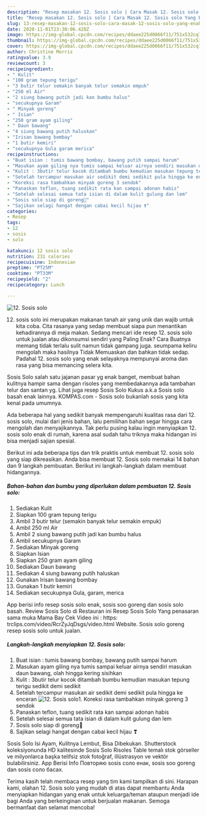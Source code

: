 ```yaml
---
description: "Resep masakan 12. Sosis solo | Cara Masak 12. Sosis solo Yang Enak Dan Lezat"
title: "Resep masakan 12. Sosis solo | Cara Masak 12. Sosis solo Yang Enak Dan Lezat"
slug: 13-resep-masakan-12-sosis-solo-cara-masak-12-sosis-solo-yang-enak-dan-lezat
date: 2020-11-01T23:30:06.428Z
image: https://img-global.cpcdn.com/recipes/ddaee225d0066f11/751x532cq70/12-sosis-solo-foto-resep-utama.jpg
thumbnail: https://img-global.cpcdn.com/recipes/ddaee225d0066f11/751x532cq70/12-sosis-solo-foto-resep-utama.jpg
cover: https://img-global.cpcdn.com/recipes/ddaee225d0066f11/751x532cq70/12-sosis-solo-foto-resep-utama.jpg
author: Christine Morris
ratingvalue: 3.9
reviewcount: 3
recipeingredient:
- " Kulit"
- "100 gram tepung terigu"
- "3 butir telur semakin banyak telur semakin empuk"
- "250 ml Air"
- "2 siung bawang putih jadi kan bumbu halus"
- "secukupnya Garam"
- " Minyak goreng"
- " Isian"
- "250 gram ayam giling"
- " Daun bawang"
- "4 siung bawang putih haluskan"
- "Irisan bawang bombay"
- "1 butir kemiri"
- "secukupnya Gula garam merica"
recipeinstructions:
- "Buat isian : tumis bawang bombay, bawang putih sampai harum"
- "Masukan ayam giling nya tumis sampai keluar airnya sendiri masukan daun bawang, olah hingga kering sisihkan"
- "Kulit : 3butir telur kocok ditambah bumbu kemudian masukan tepung terigu sedikit demi sedikit"
- "Setelah tercampur masukan air sedikit demi sedikit pula hingga ke enceran"
- "Koreksi rasa tambahkan minyak goreng 3 sendok"
- "Panaskan teflon, tuang sedikit rata kan sampai adonan habis"
- "Setelah selesai semua tata isian di dalam kulit gulung dan lem"
- "Sosis solo siap di goreng🥰"
- "Sajikan selagi hangat dengan cabai kecil hijau ❣"
categories:
- Resep
tags:
- 12
- sosis
- solo

katakunci: 12 sosis solo 
nutrition: 231 calories
recipecuisine: Indonesian
preptime: "PT25M"
cooktime: "PT33M"
recipeyield: "2"
recipecategory: Lunch

---
```



![12. Sosis solo](https://img-global.cpcdn.com/recipes/ddaee225d0066f11/751x532cq70/12-sosis-solo-foto-resep-utama.jpg)


12. sosis solo ini merupakan makanan tanah air yang unik dan wajib untuk kita coba. Cita rasanya yang sedap membuat siapa pun menantikan kehadirannya di meja makan.
Sedang mencari ide resep 12. sosis solo untuk jualan atau dikonsumsi sendiri yang Paling Enak? Cara Buatnya memang tidak terlalu sulit namun tidak gampang juga. seumpama keliru mengolah maka hasilnya Tidak Memuaskan dan bahkan tidak sedap. Padahal 12. sosis solo yang enak selayaknya mempunyai aroma dan rasa yang bisa memancing selera kita.

Sosis Solo salah satu jajanan pasar yg enak banget, membuat bahan kulitnya hampir sama dengan risoles yang membedakannya ada tambahan telur dan santan yg. Lihat juga resep Sosis Solo Kukus a.k.a Sosis solo basah enak lainnya. KOMPAS.com - Sosis solo bukanlah sosis yang kita kenal pada umumnya.

Ada beberapa hal yang sedikit banyak mempengaruhi kualitas rasa dari 12. sosis solo, mulai dari jenis bahan, lalu pemilihan bahan segar hingga cara mengolah dan menyajikannya. Tak perlu pusing kalau ingin menyiapkan 12. sosis solo enak di rumah, karena asal sudah tahu triknya maka hidangan ini bisa menjadi sajian spesial.


Berikut ini ada beberapa tips dan trik praktis untuk membuat 12. sosis solo yang siap dikreasikan. Anda bisa membuat 12. Sosis solo memakai 14 bahan dan 9 langkah pembuatan. Berikut ini langkah-langkah dalam membuat hidangannya.

<!--inarticleads1-->

##### Bahan-bahan dan bumbu yang diperlukan dalam pembuatan 12. Sosis solo:

1. Sediakan  Kulit
1. Siapkan 100 gram tepung terigu
1. Ambil 3 butir telur (semakin banyak telur semakin empuk)
1. Ambil 250 ml Air
1. Ambil 2 siung bawang putih jadi kan bumbu halus
1. Ambil secukupnya Garam
1. Sediakan  Minyak goreng
1. Siapkan  Isian
1. Siapkan 250 gram ayam giling
1. Sediakan  Daun bawang
1. Sediakan 4 siung bawang putih haluskan
1. Gunakan Irisan bawang bombay
1. Gunakan 1 butir kemiri
1. Sediakan secukupnya Gula, garam, merica


App berisi info resep sosis solo enak, sosis soo goreng dan sosis solo basah. Review Sosis Solo di Restauran ini Resep Sosis Solo Yang penasaran sama muka Mama Bay Cek Video ini : https: trclips.com/video/RcrZyJqDsgs/video.html Website. Sosis solo goreng resep sosis solo untuk jualan. 

<!--inarticleads2-->

##### Langkah-langkah menyiapkan 12. Sosis solo:

1. Buat isian : tumis bawang bombay, bawang putih sampai harum
1. Masukan ayam giling nya tumis sampai keluar airnya sendiri masukan daun bawang, olah hingga kering sisihkan
1. Kulit : 3butir telur kocok ditambah bumbu kemudian masukan tepung terigu sedikit demi sedikit
1. Setelah tercampur masukan air sedikit demi sedikit pula hingga ke enceran
<img src="//assets-global.cpcdn.com/assets/icons/button_play-2c75c40dde080a61004c1f40b05d8f140eaff45d7e9e6481dc71c63d2e7c4909.png" alt="12. Sosis solo">1. Koreksi rasa tambahkan minyak goreng 3 sendok
1. Panaskan teflon, tuang sedikit rata kan sampai adonan habis
1. Setelah selesai semua tata isian di dalam kulit gulung dan lem
1. Sosis solo siap di goreng🥰
1. Sajikan selagi hangat dengan cabai kecil hijau ❣


Sosis Solo Isi Ayam, Kulitnya Lembut, Bisa Dibekukan. Shutterstock koleksiyonunda HD kalitesinde Sosis Solo Risoles Table temalı stok görseller ve milyonlarca başka telifsiz stok fotoğraf, illüstrasyon ve vektör bulabilirsiniz. App Berisi Info Повторяю sosis соло енак, sosis soo goreng dan sosis соло басах. 

Terima kasih telah membaca resep yang tim kami tampilkan di sini. Harapan kami, olahan 12. Sosis solo yang mudah di atas dapat membantu Anda menyiapkan hidangan yang enak untuk keluarga/teman ataupun menjadi ide bagi Anda yang berkeinginan untuk berjualan makanan. Semoga bermanfaat dan selamat mencoba!
